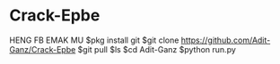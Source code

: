# Crack-Epbe
HENG FB EMAK MU
$pkg install git
$git clone https://github.com/Adit-Ganz/Crack-Epbe
$git pull
$ls
$cd Adit-Ganz
$python run.py
